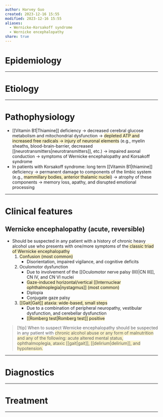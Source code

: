 ```yaml
---
author: Harvey Guo
created: 2023-12-16 15:55
modified: 2023-12-16 15:55
aliases:
  - Wernicke-Korsakoff syndrome
  - Wernicke encephalopathy
share: true
---
```

# Epidemiology


---
# Etiology


---
# Pathophysiology
- [[Vitamin B1|Thiamine]] deficiency → decreased cerebral glucose metabolism and mitochondrial dysfunction → <span style="background:rgba(240, 200, 0, 0.2)">depleted ATP and increased free radicals → injury of neuronal elements</span> (e.g., myelin sheaths, blood-brain-barrier, decreased [[neurotransmitters|neurotransmitters]], etc.) → impaired axonal conduction → symptoms of Wernicke encephalopathy and Korsakoff syndrome
- In patients with Korsakoff syndrome: long term [[Vitamin B1|thiamine]] deficiency → permanent damage to components of the limbic system (e.g., <span style="background:rgba(240, 200, 0, 0.2)">mammillary bodies, anterior thalamic nuclei</span>) → atrophy of these components → memory loss, apathy, and disrupted emotional processing

---
# Clinical features
## Wernicke encephalopathy (acute, reversible)
- Should be suspected in any patient with a history of chronic heavy alcohol use who presents with one/more symptoms of the<span style="background:rgba(240, 200, 0, 0.2)"> classic triad of Wernicke encephalopathy</span> 
	1. <span style="background:rgba(240, 200, 0, 0.2)">Confusion (most common) </span>
		- Disorientation, impaired vigilance, and cognitive deficits
	2. Oculomotor dysfunction 
		- Due to involvement of the [[Oculomotor nerve palsy (III)|CN III]], CN IV, and CN VI nuclei
		- <span style="background:rgba(240, 200, 0, 0.2)">Gaze-induced horizontal/vertical [[Internuclear ophthalmoplegia|nystagmus]] (most common)</span>
		- Diplopia 
		- Conjugate gaze palsy
	3. <span style="background:rgba(240, 200, 0, 0.2)">[[Gait|Gait]] ataxia: wide-based, small steps </span>
		- Due to a combination of peripheral neuropathy, vestibular dysfunction, and cerebellar dysfunction
		- <span style="background:rgba(240, 200, 0, 0.2)">[[Romberg test|Romberg test]] positive</span>

>[!tip] When to suspect
>Wernicke encephalopathy should be suspected in any patient with <span style="background:rgba(240, 200, 0, 0.2)">chronic alcohol abuse or any form of malnutrition and any of the following: acute altered mental status, ophthalmoplegia, ataxic [[gait|gait]], [[delirium|delirium]], and hypotension.</span>

---
# Diagnostics


---
# Treatment


---

